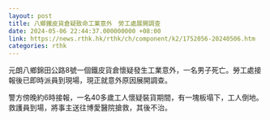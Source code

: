 ```yaml
---
layout: post
title: 八鄉鐵皮貨倉疑致命工業意外　勞工處展開調查
date: 2024-05-06 22:44:37.000000000 +08:00
link: https://news.rthk.hk/rthk/ch/component/k2/1752056-20240506.htm
categories: rthk
---
```


元朗八鄉錦田公路8號一個鐵皮貨倉懷疑發生工業意外，一名男子死亡。勞工處接報後已即時派員到現場，現正就意外原因展開調查。

警方傍晚約6時接報，一名40多歲工人懷疑裝貨期間，有一塊板塌下，工人倒地。救護員到場，將事主送往博愛醫院搶救，其後不治。
